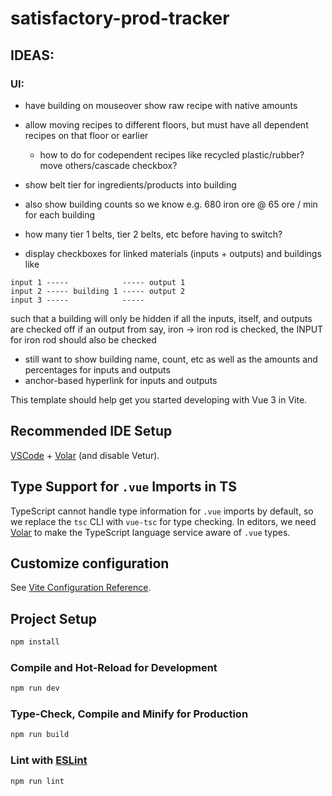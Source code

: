 # satisfactory-prod-tracker

## IDEAS:

### UI:

- have building on mouseover show raw recipe with native amounts
- allow moving recipes to different floors, but must have all dependent recipes on that floor or earlier
  - how to do for codependent recipes like recycled plastic/rubber? move others/cascade checkbox?

- show belt tier for ingredients/products into building
- also show building counts so we know e.g. 680 iron ore @ 65 ore / min for each building
- how many tier 1 belts, tier 2 belts, etc before having to switch?

- display checkboxes for linked materials (inputs + outputs) and buildings like

```
input 1 -----            ----- output 1
input 2 ----- building 1 ----- output 2
input 3 -----            -----
```

such that a building will only be hidden if all the inputs, itself, and outputs are checked off
if an output from say, iron -> iron rod is checked, the INPUT for iron rod should also be checked

- still want to show building name, count, etc as well as the amounts and percentages for inputs and outputs
- anchor-based hyperlink for inputs and outputs

This template should help get you started developing with Vue 3 in Vite.

## Recommended IDE Setup

[VSCode](https://code.visualstudio.com/) + [Volar](https://marketplace.visualstudio.com/items?itemName=Vue.volar) (and disable Vetur).

## Type Support for `.vue` Imports in TS

TypeScript cannot handle type information for `.vue` imports by default, so we replace the `tsc` CLI with `vue-tsc` for type checking. In editors, we need [Volar](https://marketplace.visualstudio.com/items?itemName=Vue.volar) to make the TypeScript language service aware of `.vue` types.

## Customize configuration

See [Vite Configuration Reference](https://vite.dev/config/).

## Project Setup

```sh
npm install
```

### Compile and Hot-Reload for Development

```sh
npm run dev
```

### Type-Check, Compile and Minify for Production

```sh
npm run build
```

### Lint with [ESLint](https://eslint.org/)

```sh
npm run lint
```
